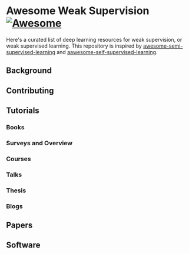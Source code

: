 # Awesome Weak Supervision [![Awesome](https://awesome.re/badge-flat.svg)](https://awesome.re)

Here's a curated list of deep learning resources for weak supervision, or weak supervised learning. This repository is inspired by [awesome-semi-supervised-learning](https://github.com/yassouali/awesome-semi-supervised-learning) and [aawesome-self-supervised-learning](https://github.com/jason718/awesome-self-supervised-learning).


## Background


## Contributing

## Tutorials
### Books

### Surveys and Overview

### Courses

### Talks

### Thesis

### Blogs


## Papers


## Software
